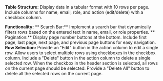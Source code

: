 **Table Structure:**
Display data in a tabular format with 10 rows per page.
Include columns for name, email, role, and action (edit/delete) with a checkbox column.

**Functionality:**
 ** Search Bar:**
    Implement a search bar that dynamically filters rows based on the entered text in name, email, or role properties.
 ** Pagination:**
    Display page number buttons at the bottom.
    Include first page, last page, next page, and previous page buttons for easy navigation.
  **Row Selection:**
    Provide an "Edit" button in the action column to edit a single row.
    Allow users to select multiple rows using checkboxes in the checkbox column.
    Include a "Delete" button in the action column to delete a single selected row.
    When the checkbox in the header section is selected, all rows on the current page should be selected.
    Provide a "Delete All" button to delete all the selected rows on the current page.
